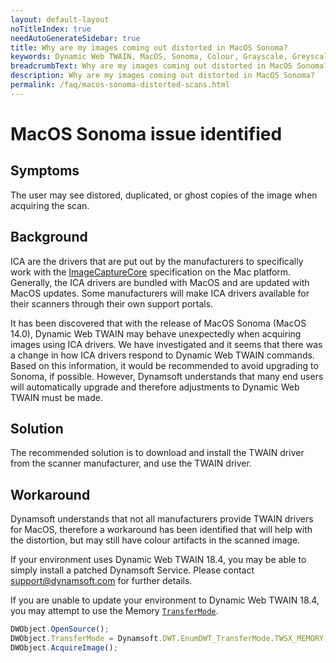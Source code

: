 ```yaml
---
layout: default-layout
noTitleIndex: true
needAutoGenerateSidebar: true
title: Why are my images coming out distorted in MacOS Sonoma?
keywords: Dynamic Web TWAIN, MacOS, Sonoma, Colour, Grayscale, Greyscale, distorted
breadcrumbText: Why are my images coming out distorted in MacOS Sonoma?
description: Why are my images coming out distorted in MacOS Sonoma?
permalink: /faq/macos-sonoma-distorted-scans.html
---
```


# MacOS Sonoma issue identified

## Symptoms
The user may see distored, duplicated, or ghost copies of the image when acquiring the scan.

## Background
ICA are the drivers that are put out by the manufacturers to specifically work with the [ImageCaptureCore](https://developer.apple.com/documentation/imagecapturecore) specification on the Mac platform. Generally, the ICA drivers are bundled with MacOS and are updated with MacOS updates. Some manufacturers will make ICA drivers available for their scanners through their own support portals. 

It has been discovered that with the release of MacOS Sonoma (MacOS 14.0), Dynamic Web TWAIN may behave unexpectedly when acquiring images using ICA drivers. We have investigated and it seems that there was a change in how ICA drivers respond to Dynamic Web TWAIN commands. Based on this information, it would be recommended to avoid upgrading to Sonoma, if possible. However, Dynamsoft understands that many end users will automatically upgrade and therefore adjustments to Dynamic Web TWAIN must be made.

## Solution
The recommended solution is to download and install the TWAIN driver from the scanner manufacturer, and use the TWAIN driver.

## Workaround
Dynamsoft understands that not all manufacturers provide TWAIN drivers for MacOS, therefore a workaround has been identified that will help with the distortion, but may still have colour artifacts in the scanned image.

If your environment uses Dynamic Web TWAIN 18.4, you may be able to simply install a patched Dynamsoft Service. Please contact [support@dynamsoft.com](mailto:support@dynamsoft.com) for further details.

If you are unable to update your environment to Dynamic Web TWAIN 18.4, you may attempt to use the Memory [`TransferMode`]({{site.info}}api/api/WebTwain_Acquire.html#transfermode).

```javascript
DWObject.OpenSource();
DWObject.TransferMode = Dynamsoft.DWT.EnumDWT_TransferMode.TWSX_MEMORY;
DWObject.AcquireImage();
```